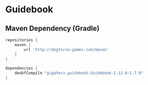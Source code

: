 Guidebook
=============

Maven Dependency (Gradle)
------

```gradle
repositories {
    maven {
        url 'http://dogforce-games.com/maven'
    }
}
```

```gradle
dependencies {
    deobfCompile "gigaherz.guidebook:Guidebook-1.11.0:1.7.0"
}
```
